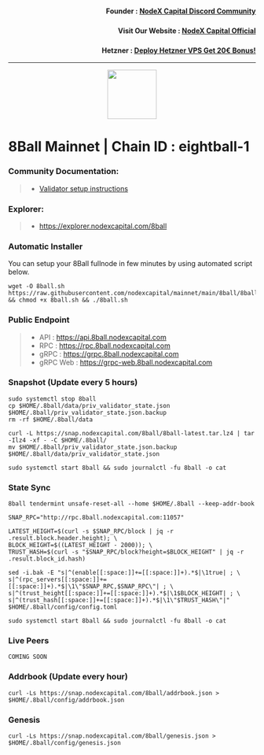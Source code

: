 <h3><p style="font-size:14px" align="right">Founder :
<a href="https://discord.gg/nodexcapital" target="_blank">NodeX Capital Discord Community</a></p></h3>
<h3><p style="font-size:14px" align="right">Visit Our Website :
<a href="https://discord.gg/nodexcapital" target="_blank">NodeX Capital Official</a></p></h3>
<h3><p style="font-size:14px" align="right">Hetzner :
<a href="https://hetzner.cloud/?ref=bMTVi7dcwSgA" target="_blank">Deploy Hetzner VPS Get 20€ Bonus!</a></h3>
<hr>

<p align="center">
  <img height="100" height="auto" src="https://explorer.genznodes.dev/logos/8ball.png">
</p>

# 8Ball Mainnet | Chain ID : eightball-1

### Community Documentation:
>- [Validator setup instructions](https://github.com/nodexcapital/mainnet/blob/main/8ball/README.md)

### Explorer:
>-  https://explorer.nodexcapital.com/8ball

### Automatic Installer
You can setup your 8Ball fullnode in few minutes by using automated script below.
```
wget -O 8ball.sh https://raw.githubusercontent.com/nodexcapital/mainnet/main/8ball/8ball.sh && chmod +x 8ball.sh && ./8ball.sh
```
### Public Endpoint

>- API : https://api.8ball.nodexcapital.com
>- RPC : https://rpc.8ball.nodexcapital.com
>- gRPC : https://grpc.8ball.nodexcapital.com
>- gRPC Web : https://grpc-web.8ball.nodexcapital.com

### Snapshot (Update every 5 hours)
```
sudo systemctl stop 8ball
cp $HOME/.8ball/data/priv_validator_state.json $HOME/.8ball/priv_validator_state.json.backup
rm -rf $HOME/.8ball/data

curl -L https://snap.nodexcapital.com/8ball/8ball-latest.tar.lz4 | tar -Ilz4 -xf - -C $HOME/.8ball/
mv $HOME/.8ball/priv_validator_state.json.backup $HOME/.8ball/data/priv_validator_state.json

sudo systemctl start 8ball && sudo journalctl -fu 8ball -o cat
```

### State Sync
```
8ball tendermint unsafe-reset-all --home $HOME/.8ball --keep-addr-book

SNAP_RPC="http://rpc.8ball.nodexcapital.com:11057"

LATEST_HEIGHT=$(curl -s $SNAP_RPC/block | jq -r .result.block.header.height); \
BLOCK_HEIGHT=$((LATEST_HEIGHT - 2000)); \
TRUST_HASH=$(curl -s "$SNAP_RPC/block?height=$BLOCK_HEIGHT" | jq -r .result.block_id.hash)

sed -i.bak -E "s|^(enable[[:space:]]+=[[:space:]]+).*$|\1true| ; \
s|^(rpc_servers[[:space:]]+=[[:space:]]+).*$|\1\"$SNAP_RPC,$SNAP_RPC\"| ; \
s|^(trust_height[[:space:]]+=[[:space:]]+).*$|\1$BLOCK_HEIGHT| ; \
s|^(trust_hash[[:space:]]+=[[:space:]]+).*$|\1\"$TRUST_HASH\"|" $HOME/.8ball/config/config.toml

sudo systemctl start 8ball && sudo journalctl -fu 8ball -o cat
```

### Live Peers
```
COMING SOON
```
### Addrbook (Update every hour)
```
curl -Ls https://snap.nodexcapital.com/8ball/addrbook.json > $HOME/.8ball/config/addrbook.json
```
### Genesis
```
curl -Ls https://snap.nodexcapital.com/8ball/genesis.json > $HOME/.8ball/config/genesis.json
```